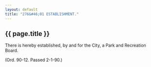 ```yaml
---
layout: default 
title: "276&#46;01 ESTABLISHMENT."
---
```


{{ page.title }}
----------------

There is hereby established, by and for the City, a Park and Recreation
Board.

(Ord. 90-12. Passed 2-1-90.)

